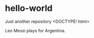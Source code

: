 # hello-world
Just another repository
<DOCTYPE! html>
<html>
  <body>
    <p>Leo Messi plays for Argentina.</p>
    </body>
  
  </html>
